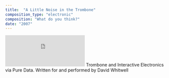 ```yaml
---
title:  "A Little Noise in the Trombone"
composition_type: "electronic"
composition: "What do you think?"
date: "2007"
---   
```

<iframe width="50%" height="100" scrolling="no" frameborder="no" src="https://w.soundcloud.com/player/?url=https%3A//api.soundcloud.com/tracks/2856959&amp;auto_play=false&amp;hide_related=false&amp;show_comments=true&amp;show_user=true&amp;show_reposts=false&amp;visual=true"></iframe>  
Trombone and Interactive Electronics via Pure Data.  
Written for and performed by David Whitwell